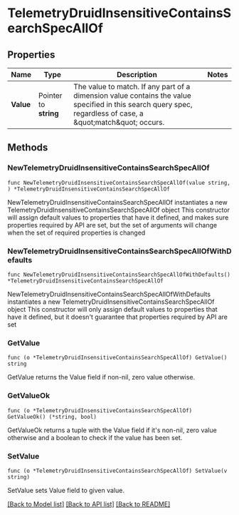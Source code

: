 # TelemetryDruidInsensitiveContainsSearchSpecAllOf

## Properties

Name | Type | Description | Notes
------------ | ------------- | ------------- | -------------
**Value** | Pointer to **string** | The value to match.  If any part of a dimension value contains the value specified in this search query spec, regardless of case, a \&quot;match\&quot; occurs. | 

## Methods

### NewTelemetryDruidInsensitiveContainsSearchSpecAllOf

`func NewTelemetryDruidInsensitiveContainsSearchSpecAllOf(value string, ) *TelemetryDruidInsensitiveContainsSearchSpecAllOf`

NewTelemetryDruidInsensitiveContainsSearchSpecAllOf instantiates a new TelemetryDruidInsensitiveContainsSearchSpecAllOf object
This constructor will assign default values to properties that have it defined,
and makes sure properties required by API are set, but the set of arguments
will change when the set of required properties is changed

### NewTelemetryDruidInsensitiveContainsSearchSpecAllOfWithDefaults

`func NewTelemetryDruidInsensitiveContainsSearchSpecAllOfWithDefaults() *TelemetryDruidInsensitiveContainsSearchSpecAllOf`

NewTelemetryDruidInsensitiveContainsSearchSpecAllOfWithDefaults instantiates a new TelemetryDruidInsensitiveContainsSearchSpecAllOf object
This constructor will only assign default values to properties that have it defined,
but it doesn't guarantee that properties required by API are set

### GetValue

`func (o *TelemetryDruidInsensitiveContainsSearchSpecAllOf) GetValue() string`

GetValue returns the Value field if non-nil, zero value otherwise.

### GetValueOk

`func (o *TelemetryDruidInsensitiveContainsSearchSpecAllOf) GetValueOk() (*string, bool)`

GetValueOk returns a tuple with the Value field if it's non-nil, zero value otherwise
and a boolean to check if the value has been set.

### SetValue

`func (o *TelemetryDruidInsensitiveContainsSearchSpecAllOf) SetValue(v string)`

SetValue sets Value field to given value.



[[Back to Model list]](../README.md#documentation-for-models) [[Back to API list]](../README.md#documentation-for-api-endpoints) [[Back to README]](../README.md)


